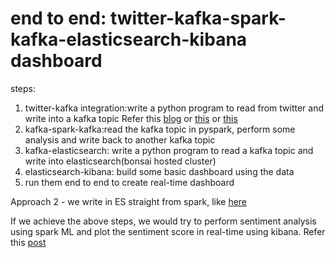 # end to end: twitter-kafka-spark-kafka-elasticsearch-kibana dashboard
steps:
1. twitter-kafka integration:write a python program to read from twitter and write into a kafka topic
Refer this [blog](http://adilmoujahid.com/posts/2014/07/twitter-analytics/) or [this](http://people.ischool.berkeley.edu/~qianyu/my_ds_projects/twitter_sentiment_proj) or [this](https://dorianbg.wordpress.com/2017/11/11/ingesting-realtime-tweets-using-apache-kafka-tweepy-and-python/)  
2. kafka-spark-kafka:read the kafka topic in pyspark, perform some analysis and write back to another kafka topic  
3. kafka-elasticsearch: write a python program to read a kafka topic and write into elasticsearch(bonsai hosted cluster)  
4. elasticsearch-kibana: build some basic dashboard using the data  
5. run them end to end to create real-time dashboard  

Approach 2 - we write in ES straight from spark, like [here](https://www.bmc.com/blogs/write-apache-spark-elasticsearch-python/)

If we achieve the above steps, we would try to perform sentiment analysis using spark ML and plot the sentiment score in real-time using kibana. Refer this [post](https://towardsdatascience.com/sentiment-analysis-with-pyspark-bc8e83f80c35)
